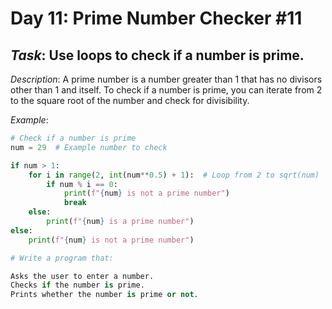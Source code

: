# Day 11: Prime Number Checker #11
## *Task*: Use loops to check if a number is prime.

*Description*:
A prime number is a number greater than 1 that has no divisors other than 1 and itself. To check if a number is prime, you can iterate from 2 to the square root of the number and check for divisibility.

*Example*:
```python
# Check if a number is prime
num = 29  # Example number to check

if num > 1:
    for i in range(2, int(num**0.5) + 1):  # Loop from 2 to sqrt(num)
        if num % i == 0:
            print(f"{num} is not a prime number")
            break
    else:
        print(f"{num} is a prime number")
else:
    print(f"{num} is not a prime number")

# Write a program that:

Asks the user to enter a number.
Checks if the number is prime.
Prints whether the number is prime or not.
